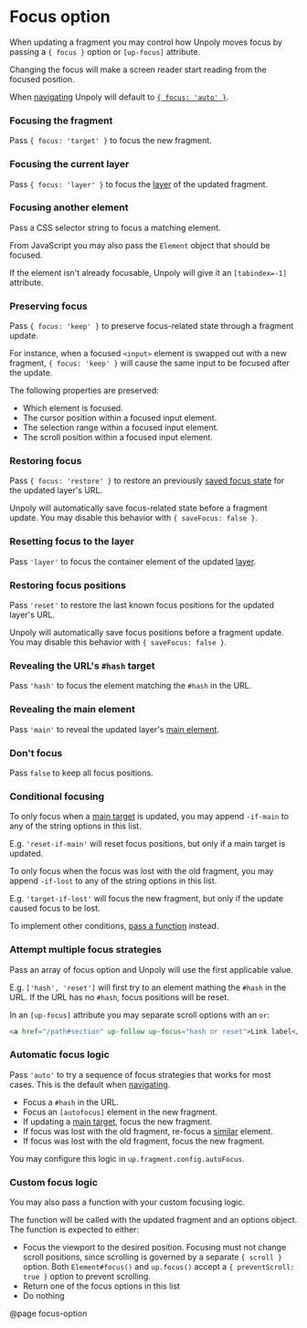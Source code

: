 Focus option
=============

When updating a fragment you may control how Unpoly moves focus by passing
a `{ focus }` option or `[up-focus]` attribute.

Changing the focus will make a screen reader start reading from the focused position.

When [navigating](/navigation) Unpoly will default to
[`{ focus: 'auto' }`](#automatic-focus-logic).

### Focusing the fragment

Pass `{ focus: 'target' }` to focus the new fragment.

### Focusing the current layer

Pass `{ focus: 'layer' }` to focus the [layer](/up.layer) of the updated fragment.

### Focusing another element

Pass a CSS selector string to focus a matching element.

From JavaScript you may also pass the `Element` object that should be focused.

If the element isn't already focusable, Unpoly will give it an `[tabindex=-1]` attribute.

### Preserving focus

Pass `{ focus: 'keep' }` to preserve focus-related state through a fragment update.

For instance, when a focused `<input>` element is swapped out with a new fragment,
`{ focus: 'keep' }` will cause the same input to be focused after the update.  

The following properties are preserved:

- Which element is focused.
- The cursor position within a focused input element.
- The selection range within a focused input element.
- The scroll position within a focused input element.

### Restoring focus

Pass `{ focus: 'restore' }` to restore an previously [saved focus state](/up.viewport.saveFocus)
for the updated layer's URL.

Unpoly will automatically save focus-related state before a fragment update.
You may disable this behavior with `{ saveFocus: false }`.

### Resetting focus to the layer

Pass `'layer'` to focus the container element of the updated [layer](/up.layer).

### Restoring focus positions

Pass `'reset'` to restore the last known focus positions for the updated layer's URL.

Unpoly will automatically save focus positions before a fragment update.
You may disable this behavior with `{ saveFocus: false }`.

### Revealing the URL's `#hash` target

Pass `'hash'` to focus the element matching the `#hash` in the URL.

### Revealing the main element

Pass `'main'` to reveal the updated layer's [main element](/up-main).

### Don't focus

Pass `false` to keep all focus positions.

### Conditional focusing

To only focus when a [main target](/up-main) is updated,
you may append `-if-main` to any of the string options in this list.

E.g. `'reset-if-main'` will reset focus positions, but only if a main target is updated.

To only focus when the focus was lost with the old fragment,
you may append `-if-lost` to any of the string options in this list.

E.g. `'target-if-lost'` will focus the new fragment, but only if the update caused focus
to be lost.

To implement other conditions, [pass a function](#custom-focus-logic) instead.

### Attempt multiple focus strategies

Pass an array of focus option and Unpoly will use the first applicable value.

E.g. `['hash', 'reset']` will first try to an element mathing the `#hash` in the URL.
If the URL has no `#hash`, focus positions will be reset.

In an `[up-focus]` attribute you may separate scroll options with an `or`:

```html
<a href="/path#section" up-follow up-focus="hash or reset">Link label</a> 
```

### Automatic focus logic

Pass `'auto'` to try a sequence of focus strategies that works for most cases.
This is the default when [navigating](/navigation).

- Focus a `#hash` in the URL.
- Focus an `[autofocus]` element in the new fragment.
- If updating a [main target](/up-main), focus the new fragment.
- If focus was lost with the old fragment, re-focus a [similar](/target-derivation) element.
- If focus was lost with the old fragment, focus the new fragment.

You may configure this logic in `up.fragment.config.autoFocus`.

### Custom focus logic

You may also pass a function with your custom focusing logic.

The function will be called with the updated fragment and an options object.
The function is expected to either:

- Focus the viewport to the desired position. Focusing must not change
  scroll positions, since scrolling is governed by a separate `{ scroll }` option.
  Both `Element#focus()` and `up.focus()` accept a `{ preventScroll: true }` option
  to prevent scrolling.
- Return one of the focus options in this list
- Do nothing

@page focus-option
